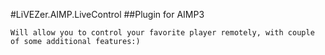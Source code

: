 #LiVEZer.AIMP.LiveControl
        ##Plugin for AIMP3

    Will allow you to control your favorite player remotely, with couple of some additional features:)
